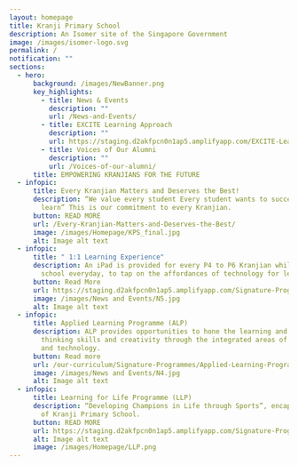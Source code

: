 ```yaml
---
layout: homepage
title: Kranji Primary School
description: An Isomer site of the Singapore Government
image: /images/isomer-logo.svg
permalink: /
notification: ""
sections:
  - hero:
      background: /images/NewBanner.png
      key_highlights:
        - title: News & Events
          description: ""
          url: /News-and-Events/
        - title: EXCITE Learning Approach
          description: ""
          url: https://staging.d2akfpcn0n1ap5.amplifyapp.com/EXCITE-Learning-Approach/
        - title: Voices of Our Alumni
          description: ""
          url: /Voices-of-our-alumni/
      title: EMPOWERING KRANJIANS FOR THE FUTURE
  - infopic:
      title: Every Kranjian Matters and Deserves the Best!
      description: “We value every student Every student wants to succeed  All can
        learn” This is our commitment to every Kranjian.
      button: READ MORE
      url: /Every-Kranjian-Matters-and-Deserves-the-Best/
      image: /images/Homepage/KPS_final.jpg
      alt: Image alt text
  - infopic:
      title: " 1:1 Learning Experience"
      description: An iPad is provided for every P4 to P6 Kranjian while they are in
        school everyday, to tap on the affordances of technology for learning.
      button: Read More
      url: https://staging.d2akfpcn0n1ap5.amplifyapp.com/Signature-Programmes/1-1-Learning-Experience/
      image: /images/News and Events/N5.jpg
      alt: Image alt text
  - infopic:
      title: Applied Learning Programme (ALP)
      description: ALP provides opportunities to hone the learning and application of
        thinking skills and creativity through the integrated areas of science
        and technology.
      button: Read more
      url: /our-curriculum/Signature-Programmes/Applied-Learning-Programme-ALP/
      image: /images/News and Events/N4.jpg
      alt: Image alt text
  - infopic:
      title: Learning for Life Programme (LLP)
      description: “Developing Champions in Life through Sports”, encapsulates the DNA
        of Kranji Primary School.
      button: READ MORE
      url: https://staging.d2akfpcn0n1ap5.amplifyapp.com/Signature-Programmes/Applied-Learning-Programme-ALP/
      alt: Image alt text
      image: /images/Homepage/LLP.png
---
```

